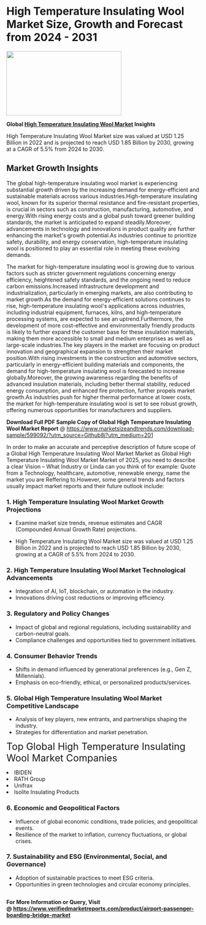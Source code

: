 <H1>High Temperature Insulating Wool Market Size, Growth and Forecast from 2024 - 2031</H1><img class="aligncenter size-medium wp-image-584254" src="https://thirdeyenews.in/wp-content/uploads/2024/09/Global-Market-Research-300x168.jpeg" alt="" width="300" height="168" /><p><strong>Global&nbsp;<a href="https://www.marketsizeandtrends.com/download-sample/599092/?utm_source=Github8j?utm_medium=201">High Temperature Insulating Wool Market</a> Insights</strong></p><p>High Temperature Insulating Wool Market size was valued at USD 1.25 Billion in 2022 and is projected to reach USD 1.85 Billion by 2030, growing at a CAGR of 5.5% from 2024 to 2030.</p><p><h2>Market Growth Insights</h2> <p>The global high-temperature insulating wool market is experiencing substantial growth driven by the increasing demand for energy-efficient and sustainable materials across various industries.High-temperature insulating wool, known for its superior thermal resistance and fire-resistant properties, is crucial in sectors such as construction, manufacturing, automotive, and energy.With rising energy costs and a global push toward greener building standards, the market is anticipated to expand steadily.Moreover, advancements in technology and innovations in product quality are further enhancing the market's growth potential.As industries continue to prioritize safety, durability, and energy conservation, high-temperature insulating wool is positioned to play an essential role in meeting these evolving demands.</p> <p>The market for high-temperature insulating wool is growing due to various factors such as stricter government regulations concerning energy efficiency, heightened safety standards, and the ongoing need to reduce carbon emissions.Increased infrastructure development and industrialization, particularly in emerging markets, are also contributing to market growth.As the demand for energy-efficient solutions continues to rise, high-temperature insulating wool's applications across industries, including industrial equipment, furnaces, kilns, and high-temperature processing systems, are expected to see an uptrend.Furthermore, the development of more cost-effective and environmentally friendly products is likely to further expand the customer base for these insulation materials, making them more accessible to small and medium enterprises as well as large-scale industries.The key players in the market are focusing on product innovation and geographical expansion to strengthen their market position.With rising investments in the construction and automotive sectors, particularly in energy-efficient building materials and components, the demand for high-temperature insulating wool is forecasted to increase globally.Moreover, the growing awareness regarding the benefits of advanced insulation materials, including better thermal stability, reduced energy consumption, and enhanced fire protection, further propels market growth.As industries push for higher thermal performance at lower costs, the market for high-temperature insulating wool is set to see robust growth, offering numerous opportunities for manufacturers and suppliers.<p><span class=""><strong>Download Full PDF Sample Copy of Global High Temperature Insulating Wool Market Report</strong> @ <a href="https://www.marketsizeandtrends.com/download-sample/599092/?utm_source=Github8j?utm_medium=201" target="_blank">https://www.marketsizeandtrends.com/download-sample/599092/?utm_source=Github8j?utm_medium=201</a></span></p><p>In order to make an accurate and perceptive description of future scope of a Global&nbsp;High Temperature Insulating Wool Market Market as Global&nbsp;High Temperature Insulating Wool Market Market of 2025, you need to describe a clear Vision &ndash; What Industry or Linda can you think of for example: Quote from a Technology, healthcare, automotive, renewable energy, name the market you are Reffering to.However, some general trends and factors usually impact market reports and their future outlook include:</p><h3>1.&nbsp;<strong>High Temperature Insulating Wool Market Growth Projections</strong></h3><ul><li>Examine market size trends, revenue estimates and CAGR (Compounded Annual Growth Rate) projections.</li><li><p>High Temperature Insulating Wool Market size was valued at USD 1.25 Billion in 2022 and is projected to reach USD 1.85 Billion by 2030, growing at a CAGR of 5.5% from 2024 to 2030.</p></li></ul><h3>2.&nbsp;<strong>High Temperature Insulating Wool Market Technological Advancements</strong></h3><ul><li>Integration of AI, IoT, blockchain, or automation in the industry.</li><li>Innovations driving cost reductions or improving efficiency.</li></ul><h3>3.&nbsp;<strong>Regulatory and Policy Changes</strong></h3><ul><li>Impact of global and regional regulations, including sustainability and carbon-neutral goals.</li><li>Compliance challenges and opportunities tied to government initiatives.</li></ul><h3>4.&nbsp;<strong>Consumer Behavior Trends</strong></h3><ul><li>Shifts in demand influenced by generational preferences (e.g., Gen Z, Millennials).</li><li>Emphasis on eco-friendly, ethical, or personalized products/services.</li></ul><h3>5.&nbsp;<strong>Global High Temperature Insulating Wool Market Competitive Landscape</strong></h3><ul><li>Analysis of key players, new entrants, and partnerships shaping the industry.</li><li>Strategies for differentiation and market penetration.</li></ul><p data-pm-slice="1 1 []"><span style="color: inherit; font-family: inherit; font-size: 25px;">Top Global High Temperature Insulating Wool Market Companies</span></p><div class="" data-test-id=""><p><li>IBIDEN</li><li> RATH Group</li><li> Unifrax</li><li> Isolite Insulating Products</li></p></div><h3>6.&nbsp;<strong>Economic and Geopolitical Factors</strong></h3><ul><li>Influence of global economic conditions, trade policies, and geopolitical events.</li><li>Resilience of the market to inflation, currency fluctuations, or global crises.</li></ul><h3>7.&nbsp;<strong>Sustainability and ESG (Environmental, Social, and Governance)</strong></h3><ul><li>Adoption of sustainable practices to meet ESG criteria.</li><li>Opportunities in green technologies and circular economy principles.</li></ul><h2><strong style="font-size: 14px;">For More Information or Query, Visit @&nbsp;</strong><a style="background-color: #ffffff; font-size: 14px;" href="https://www.marketsizeandtrends.com/report/high-temperature-insulating-wool-market/" target="_blank">https://www.verifiedmarketreports.com/product/airport-passenger-boarding-bridge-market</a></h2>